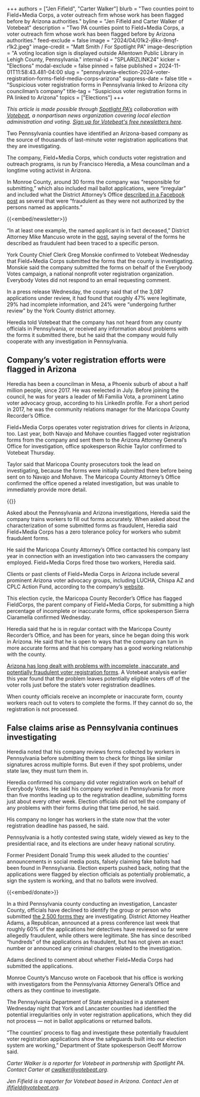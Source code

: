 +++
authors = ["Jen Fifield", "Carter Walker"]
blurb = "Two counties point to Field+Media Corps, a voter outreach firm whose work has been flagged before by Arizona authorities."
byline = "Jen Fifield and Carter Walker of Votebeat"
description = "Two PA counties point to Field+Media Corps, a voter outreach firm whose work has been flagged before by Arizona authorities."
feed-exclude = false
image = "2024/04/01k2-j6kx-9mqf-r1k2.jpeg"
image-credit = "Matt Smith / For Spotlight PA"
image-description = "A voting location sign is displayed outside Allentown Public Library in Lehigh County, Pennsylvania."
internal-id = "SPLARIZLINK24"
kicker = "Elections"
modal-exclude = false
pinned = false
published = 2024-11-01T11:58:43.481-04:00
slug = "pennsylvania-election-2024-voter-registration-forms-field-media-corps-arizona"
suppress-date = false
title = "Suspicious voter registration forms in Pennsylvania linked to Arizona city councilman’s company"
title-tag = "Suspicious voter registration forms in PA linked to Arizona"
topics = ["Elections"]
+++

<em>This article is made possible through </em><a href="https://www.spotlightpa.org/"><em>Spotlight PA’s</em></a><em> collaboration with </em><a href="https://www.votebeat.org/"><em>Votebeat</em></a><em>, a nonpartisan news organization covering local election administration and voting. </em><a href="https://www.votebeat.org/newsletters/"><em>Sign up for Votebeat&#39;s free newsletters here</em></a><em>.</em>

Two Pennsylvania counties have identified an Arizona-based company as the source of thousands of last-minute voter registration applications that they are investigating.

The company, Field\+Media Corps, which conducts voter registration and outreach programs, is run by Francisco Heredia, a Mesa councilman and a longtime voting activist in Arizona.

In Monroe County, around 30 forms the company was “responsible for submitting,” which also included mail ballot applications, were “irregular” and included what the District Attorney’s Office <a href="https://www.facebook.com/MonroeCountyDistrictAttorney/posts/pfbid02gJEEbhyRAcLPqyC5mEonuZDVNZEvQ2idw6y7sJ6d3GMs9NgL95ghgM4mtrbYDc2dl?rdid=8ZwYdE">described in a Facebook post</a> as several that were “fraudulent as they were not authorized by the persons named as applicants.”

{{<embed/newsletter>}}

“In at least one example, the named applicant is in fact deceased,” District Attorney Mike Mancuso wrote in the <a href="https://www.facebook.com/MonroeCountyDistrictAttorney/posts/pfbid02gJEEbhyRAcLPqyC5mEonuZDVNZEvQ2idw6y7sJ6d3GMs9NgL95ghgM4mtrbYDc2dl?rdid=8ZwYdE">post</a>, saying several of the forms he described as fraudulent had been traced to a specific person.

York County Chief Clerk Greg Monskie confirmed to Votebeat Wednesday that Field\+Media Corps submitted the forms that the county is investigating. Monskie said the company submitted the forms on behalf of the Everybody Votes campaign, a national nonprofit voter registration organization. Everybody Votes did not respond to an email requesting comment.

In a press release Wednesday, the county said that of the 3,087 applications under review, it had found that roughly 47% were legitimate, 29% had incomplete information, and 24% were “undergoing further review” by the York County district attorney.

Heredia told Votebeat that the company has not heard from any county officials in Pennsylvania, or received any information about problems with the forms it submitted there, but he said that the company would fully cooperate with any investigation in Pennsylvania.

## Company’s voter registration efforts were flagged in Arizona

Heredia has been a councilman in Mesa, a Phoenix suburb of about a half million people, since 2017. He was reelected in July. Before joining the council, he was for years a leader of Mi Familia Vota, a prominent Latino voter advocacy group, according to his LinkedIn profile. For a short period in 2017, he was the community relations manager for the Maricopa County Recorder’s Office.

Field\+Media Corps operates voter registration drives for clients in Arizona, too. Last year, both Navajo and Mohave counties flagged voter registration forms from the company and sent them to the Arizona Attorney General’s Office for investigation, office spokesperson Richie Taylor confirmed to Votebeat Thursday.

Taylor said that Maricopa County prosecutors took the lead on investigating, because the forms were initially submitted there before being sent on to Navajo and Mohave. The Maricopa County Attorney’s Office confirmed the office opened a related investigation, but was unable to immediately provide more detail.

{{<dewey-assistant>}}

Asked about the Pennsylvania and Arizona investigations, Heredia said the company trains workers to fill out forms accurately. When asked about the characterization of some submitted forms as fraudulent, Heredia said Field\+Media Corps has a zero tolerance policy for workers who submit fraudulent forms.

He said the Maricopa County Attorney’s Office contacted his company last year in connection with an investigation into two canvassers the company employed. Field\+Media Corps fired those two workers, Heredia said.

Clients or past clients of Field\+Media Corps in Arizona include several prominent Arizona voter advocacy groups, including LUCHA, Chispa AZ and CPLC Action Fund, according to the company’s <a href="https://web.archive.org/20240620231357/https://www.fieldandmedia.com/our-services">website</a>.

This election cycle, the Maricopa County Recorder’s Office has flagged FieldCorps, the parent company of Field\+Media Corps, for submitting a high percentage of incomplete or inaccurate forms, office spokesperson Sierra Ciaramella confirmed Wednesday.

Heredia said that he is in regular contact with the Maricopa County Recorder’s Office, and has been for years, since he began doing this work in Arizona. He said that he is open to ways that the company can turn in more accurate forms and that his company has a good working relationship with the county. <strong></strong>

<a href="https://www.votebeat.org/arizona/2024/07/29/voter-registration-form-errors-maricopa-apache/">Arizona has long dealt with problems with incomplete, inaccurate, and potentially fraudulent voter registration forms</a>. A Votebeat analysis earlier this year found that the problem leaves potentially eligible voters off of the voter rolls just before the state’s voter registration deadlines.

When county officials receive an incomplete or inaccurate form, county workers reach out to voters to complete the forms. If they cannot do so, the registration is not processed.

## False claims arise as Pennsylvania continues investigating

Heredia noted that his company reviews forms collected by workers in Pennsylvania before submitting them to check for things like similar signatures across multiple forms. But even if they spot problems, under state law, they must turn them in.

Heredia confirmed his company did voter registration work on behalf of Everybody Votes. He said his company worked in Pennsylvania for more than five months leading up to the registration deadline, submitting forms just about every other week. Election officials did not tell the company of any problems with their forms during that time period, he said.

His company no longer has workers in the state now that the voter registration deadline has passed, he said.

Pennsylvania is a hotly contested swing state, widely viewed as key to the presidential race, and its elections are under heavy national scrutiny.

Former President Donald Trump this week alluded to the counties’ announcements in social media posts, falsely claiming fake ballots had been found in Pennsylvania. Election experts pushed back, noting that the applications were flagged by election officials as potentially problematic, a sign the system is working, and that no ballots were involved.

{{<embed/donate>}}

In a third Pennsylvania county conducting an investigation, Lancaster County, officials have declined to identify the group or person who submitted <a href="https://www.votebeat.org/pennsylvania/2024/10/25/pennsylvanias-lancaster-county-detects-signs-of-fraud-in-late-arriving-voter-registrations/">the 2,500 forms they</a> are investigating. District Attorney Heather Adams, a Republican, announced at a press conference last week that roughly 60% of the applications her detectives have reviewed so far were allegedly fraudulent, while others were legitimate. She has since described “hundreds” of the applications as fraudulent, but has not given an exact number or announced any criminal charges related to the investigation.

Adams declined to comment about whether Field\+Media Corps had submitted the applications.

Monroe County’s Mancuso wrote on Facebook that his office is working with investigators from the Pennsylvania Attorney General’s Office and others as they continue to investigate.

The Pennsylvania Department of State emphasized in a statement Wednesday night that York and Lancaster counties had identified the potential irregularities only in voter registration applications, which they did not process — not in ballot applications or returned ballots.

“The counties’ process to flag and investigate these potentially fraudulent voter registration applications show the safeguards built into our election system are working,” Department of State spokesperson Geoff Morrow said.

<em>Carter Walker is a reporter for Votebeat in partnership with Spotlight PA. Contact Carter at </em><a href="mailto:cwalker@votebeat.org"><em>cwalker@votebeat.org</em></a><em>.</em>

<em>Jen Fifield is a reporter for Votebeat based in Arizona. Contact Jen at </em><a href="mailto:jfifield@votebeat.org"><em>jfifield@votebeat.org</em></a><em>.</em><strong></strong>

